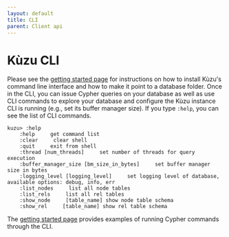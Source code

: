 ```yaml
---
layout: default
title: CLI
parent: Client api
---
```


# Kùzu CLI

Please see the [getting started page](../getting-started.md#cli) for instructions on how
to install Kùzu's command line interface and how to make it point to a database folder.
Once in the CLI, you can issue Cypher queries on your database as well as use CLI
commands to explore your database and configure the Kùzu instance CLI is running (e.g., set
its buffer manager size). If you type `:help`, you can see the list of CLI commands.

```
kuzu> :help
    :help     get command list
    :clear     clear shell
    :quit     exit from shell
    :thread [num_threads]     set number of threads for query execution
    :buffer_manager_size [bm_size_in_bytes]     set buffer manager size in bytes
    :logging_level [logging_level]     set logging level of database, available options: debug, info, err
    :list_nodes     list all node tables
    :list_rels     list all rel tables
    :show_node     [table_name] show node table schema
    :show_rel     [table_name] show rel table schema
```
The [getting started page](../getting-started.md#cli) provides examples of running
Cypher commands through the CLI. 
